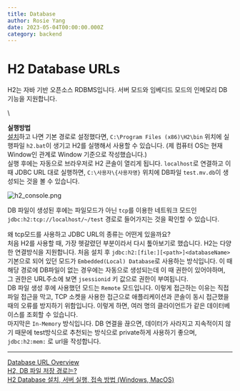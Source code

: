 ```yaml
---
title: Database
author: Rosie Yang
date: 2023-05-04T00:00:00.000Z
category: backend
---
```


# H2 Database URLs

H2는 자바 기반 오픈소스 RDBMS입니다. 서버 모드와 임베디드 모드의 인메모리 DB 기능을 지원합니다.

\


**실행방법**\
[설치](https://www.h2database.com/html/main.html)하고 나면 기본 경로로 설정했다면, `C:\Program Files (x86)\H2\bin` 위치에 실행파일 `h2.bat`이 생기고 H2를 실행해서 사용할 수 있습니다. (제 컴퓨터 OS는 현재 Window인 관계로 Window 기준으로 작성했습니다.)\
실행 후에는 자동으로 브라우저로 H2 콘솔이 열리게 됩니다. `localhost`로 연결하고 이 때 JDBC URL 대로 실행하면, `C:\사용자\{사용자명}` 위치에 DB파일 `test.mv.db`이 생성되는 것을 볼 수 있습니다.

![h2\_console.png](../assets/gitbook/post\_images/db/h2\_console.png)

DB 파일이 생성된 후에는 파일모드가 아닌 `tcp`를 이용한 네트워크 모드인 `jdbc:h2:tcp://localhost/~/test` 경로로 들어가지는 것을 확인할 수 있습니다.

왜 tcp모드를 사용하고 JDBC URL의 종류는 어떤게 있을까요?\
처음 H2를 사용할 때, 가장 헷갈렸던 부분이라서 다시 톺아보기로 했습니다. H2는 다양한 연결방식을 지원합니다. 처음 설치 후 `jdbc:h2:[file:][<path>]<databaseName>` 기본으로 되어 있던 모드가 `Embedded(Local) Database`로 사용하는 방식입니다. 이 때 해당 경로에 DB파일이 없는 경우에는 자동으로 생성되는데 이 때 권한이 있어야하며, 그 권한은 URL주소에 보면 `jsessionid` 키 값으로 권한이 부여됩니다.\
DB 파일 생성 후에 사용했던 모드는 `Remote` 모드입니다. 이렇게 접근하는 이유는 직접 파일 접근을 막고, TCP 소켓을 사용한 접근으로 애플리케이션과 콘솔이 동시 접근했을 때의 오류를 방지하기 위함입니다. 이렇게 하면, 여러 명의 클라이언트가 같은 데이터베이스를 조회할 수 있습니다.\
마지막은 `In-Memory` 방식입니다. DB 연결을 끊으면, 데이터가 사라지고 지속적이지 않기 때문에 test방식으로 추천되는 방식으로 private하게 사용하기 좋으며, `jdbc:h2:mem:` 로 url을 작성합니다.

***

[Database URL Overview](https://h2database.com/html/features.html#database\_url)\
[H2, DB 파일 저장 경로는?](http://1042102.blogspot.com/2019/07/h2-db.html)\
[H2 Database 설치, 서버 실행, 접속 방법 (Windows, MacOS)](https://atoz-develop.tistory.com/entry/H2-Database-%EC%84%A4%EC%B9%98-%EC%84%9C%EB%B2%84-%EC%8B%A4%ED%96%89-%EC%A0%91%EC%86%8D-%EB%B0%A9%EB%B2%95)
